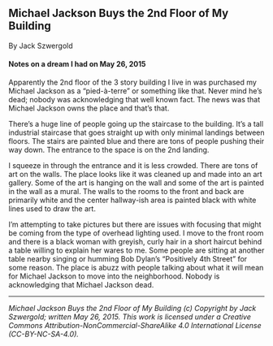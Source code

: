 ## Michael Jackson Buys the 2nd Floor of My Building

By Jack Szwergold

#### Notes on a dream I had on May 26, 2015

Apparently the 2nd floor of the 3 story building I live in was purchased my Michael Jackson as a “pied-à-terre” or something like that. Never mind he’s dead; nobody was acknowledging that well known fact. The news was that Michael Jackson owns the place and that’s that.

There’s a huge line of people going up the staircase to the building. It’s a tall industrial staircase that goes straight up with only minimal landings between floors. The stairs are painted blue and there are tons of people pushing their way down. The entrance to the space  is on the 2nd landing.

I squeeze in through the entrance and it is less crowded. There are tons of art on the walls. The place looks like it was cleaned up and made into an art gallery. Some of the art is hanging on the wall and some of the art is painted in the wall as a mural. The walls to the rooms to the front and back are primarily white and the center hallway-ish area is painted black with white lines used to draw the art.

I’m attempting to take pictures but there are issues with focusing that might be coming from the type of overhead lighting used. I move to the front room and there is a black woman with greyish, curly hair in a short haircut behind a table willing to explain her wares to me. Some people are sitting at another table nearby singing or humming Bob Dylan’s “Positively 4th Street” for some reason. The place is abuzz with people talking about what it will mean for Michael Jackson to move into the neighborhood. Nobody is acknowledging that Michael Jackson dead.

***

*Michael Jackson Buys the 2nd Floor of My Building (c) Copyright by Jack Szwergold; written May 26, 2015. This work is licensed under a Creative Commons Attribution-NonCommercial-ShareAlike 4.0 International License (CC-BY-NC-SA-4.0).*